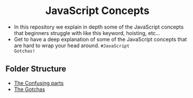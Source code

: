 <h1 align="center">JavaScript Concepts</h1>

- In this repository we explain in depth some of the JavaScript concepts that beginners struggle with like this keyword, hoisting, etc...
- Get to have a deep explanation of some of the JavaScript concepts that are hard to wrap your head around.  <code>#JavaScript Gotchas!</code>

<h2>Folder Structure</h2>

- <a href="./confused">The Confusing parts</a>
- <a href="./gotchas">The Gotchas</a>